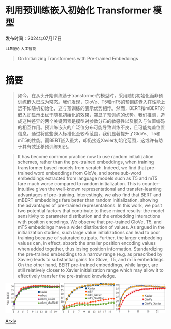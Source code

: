 # 利用预训练嵌入初始化 Transformer 模型

发布时间：2024年07月17日

`LLM理论` `人工智能`

> On Initializing Transformers with Pre-trained Embeddings

# 摘要

> 如今，在从头开始训练基于transformer的模型时，采用随机初始化而非预训练嵌入已成为常态。我们发现，GloVe、T5和mT5的预训练嵌入在性能上远不如随机初始化，这与预训练的表示优势相悖。然而，BERT和mBERT的嵌入却显示出优于随机初始化的效果，突显了预训练的优势。我们推测，造成这种差异的两个关键因素是模型对参数分布的敏感性以及嵌入与位置编码的相互作用。预训练嵌入的广泛值分布可能导致训练不良，且可能掩盖位置信息。通过将这些嵌入标准化至较窄范围，我们显著提升了GloVe、T5和mT5的性能。而BERT嵌入虽大，却仍接近Xavier初始化范围，这或许有助于其有效迁移预训练知识。

> It has become common practice now to use random initialization schemes, rather than the pre-trained embeddings, when training transformer based models from scratch. Indeed, we find that pre-trained word embeddings from GloVe, and some sub-word embeddings extracted from language models such as T5 and mT5 fare much worse compared to random initialization. This is counter-intuitive given the well-known representational and transfer-learning advantages of pre-training. Interestingly, we also find that BERT and mBERT embeddings fare better than random initialization, showing the advantages of pre-trained representations. In this work, we posit two potential factors that contribute to these mixed results: the model sensitivity to parameter distribution and the embedding interactions with position encodings. We observe that pre-trained GloVe, T5, and mT5 embeddings have a wider distribution of values. As argued in the initialization studies, such large value initializations can lead to poor training because of saturated outputs. Further, the larger embedding values can, in effect, absorb the smaller position encoding values when added together, thus losing position information. Standardizing the pre-trained embeddings to a narrow range (e.g. as prescribed by Xavier) leads to substantial gains for Glove, T5, and mT5 embeddings. On the other hand, BERT pre-trained embeddings, while larger, are still relatively closer to Xavier initialization range which may allow it to effectively transfer the pre-trained knowledge.

![利用预训练嵌入初始化 Transformer 模型](../../../paper_images/2407.12514/x1.png)

[Arxiv](https://arxiv.org/abs/2407.12514)